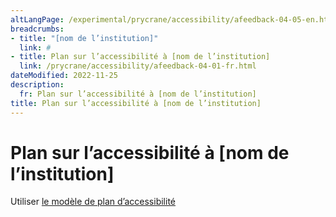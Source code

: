 ```yaml
---
altLangPage: /experimental/prycrane/accessibility/afeedback-04-05-en.html
breadcrumbs:
- title: "[nom de l’institution]"
  link: #
- title: Plan sur l’accessibilité à [nom de l’institution]
  link: /prycrane/accessibility/afeedback-04-01-fr.html  
dateModified: 2022-11-25
description: 
  fr: Plan sur l’accessibilité à [nom de l’institution]
title: Plan sur l’accessibilité à [nom de l’institution]
---
```

<h1 property="name" id="wb-cont" dir="ltr">Plan sur l’accessibilité à [nom de l’institution]</h1>
<p>Utiliser <a href="https://www.canada.ca/fr/emploi-developpement-social/programmes/directives-reglements-canadien-accessibilite/plans-accessibilite/exemple.html">le modèle de plan d’accessibilité</a></p>
